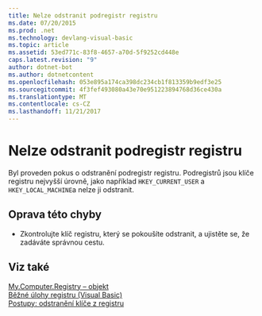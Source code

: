 ```yaml
---
title: Nelze odstranit podregistr registru
ms.date: 07/20/2015
ms.prod: .net
ms.technology: devlang-visual-basic
ms.topic: article
ms.assetid: 53ed771c-83f8-4657-a70d-5f9252cd448e
caps.latest.revision: "9"
author: dotnet-bot
ms.author: dotnetcontent
ms.openlocfilehash: 053e895a174ca398dc234cb1f813359b9edf3e25
ms.sourcegitcommit: 4f3fef493080a43e70e951223894768d36ce430a
ms.translationtype: MT
ms.contentlocale: cs-CZ
ms.lasthandoff: 11/21/2017
---
```

# <a name="cannot-delete-a-registry-hive"></a>Nelze odstranit podregistr registru
Byl proveden pokus o odstranění podregistr registru. Podregistrů jsou klíče registru nejvyšší úrovně, jako například `HKEY_CURRENT_USER` a `HKEY_LOCAL_MACHINE`a nelze ji odstranit.  
  
## <a name="to-correct-this-error"></a>Oprava této chyby  
  
-   Zkontrolujte klíč registru, který se pokoušíte odstranit, a ujistěte se, že zadáváte správnou cestu.  
  
## <a name="see-also"></a>Viz také  
 [My.Computer.Registry – objekt](../../visual-basic/language-reference/objects/my-computer-registry-object.md)  
 [Běžné úlohy registru (Visual Basic)](http://msdn.microsoft.com/en-us/0bde9f77-b38b-4c76-bac2-ff6cda3087c4)  
 [Postupy: odstranění klíče z registru](../../visual-basic/developing-apps/programming/computer-resources/how-to-delete-a-registry-key.md)

